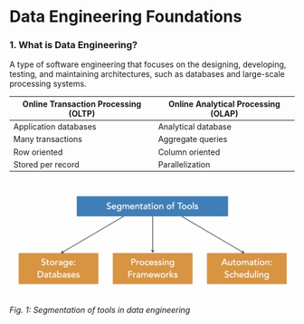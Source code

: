 # Data Engineering Foundations

### 1. What is Data Engineering?

A type of software engineering that focuses on the designing, developing, testing, and maintaining architectures, such
as databases and large-scale processing systems.

| Online Transaction Processing (OLTP) | Online Analytical Processing (OLAP) |
|--------------------------------------|-------------------------------------|
| Application databases                | Analytical database                 |
| Many transactions                    | Aggregate queries                   |
| Row oriented                         | Column oriented                     |
| Stored per record                    | Parallelization                     |


![img.png](img.png)

_Fig. 1: Segmentation of tools in data engineering_
